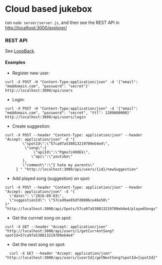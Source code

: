 # Cloud based jukebox

run ```node server/server.js```, and then see the REST API in [http://localhost:3000/explorer/](http://localhost:3000/explorer/)

### REST API
See [LoopBack](http://loopback.io).

#### Examples

- Register new user:
```
curl -X POST -H "Content-Type:application/json" -d '{"email": "me@domain.com", "password": "secret"}' http://localhost:3000/api/users
```

- Login:
```
curl -X POST -H "Content-Type:application/json" -d '{"email": "me@domain.com", "password": "secret", "ttl": 1209600000}' http://localhost:3000/api/users/login
```

- Create suggestion:
```
curl -X POST --header "Content-Type: application/json" --header "Accept: application/json" -d "{  
        \"spotId\":\"57ca97a530813219709eb4e4\",
         \"song\":{  
             \"apiId\":\"Pgmx7z49OEk\",
            \"api\":\"youtube\"
        },
        \"comment\":\"I hate my parents\"
     } " "http://localhost:3000/api/users/{id}/newSuggestion"
```

- Add played song (suggestion) on spot:
```
curl -X POST --header "Content-Type: application/json" --header "Accept: application/json" -d "{
  \"date\": \"2016-09-03\",
  \"suggestionId\": \"57cad9ae85dfd0006ce46e50\"
}" "http://localhost:3000/api/Spots/57ca97a530813219709eb4e4/playedSongs"
```

- Get the currnet song on spot:
```
curl -X GET --header "Accept: application/json" "http://localhost:3000/api/users/1/getCurrentSong?spotId=57ca97a530813219709eb4e4"
```

- Get the next song on spot:
```
  curl -X GET --header "Accept: application/json" "http://localhost:3000/api/users/{userId}/getNextSong?spotId={spotId}"
```
